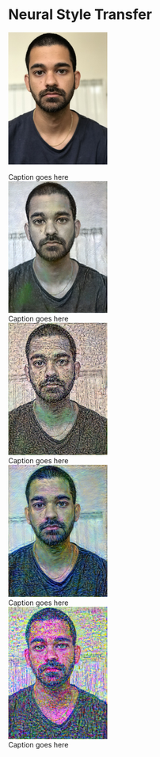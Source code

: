 # Neural Style Transfer

<p float="left">
  <img src="images/original.jpg" width="200" />
  <figcaption>Caption goes here</figcaption>
  <img src="images/style1.png" width="200" /> 
  <figcaption>Caption goes here</figcaption>
  <img src="images/style2.png" width="200" />
  <figcaption>Caption goes here</figcaption>
  <img src="images/style3.png" width="200" /> 
  <figcaption>Caption goes here</figcaption>
  <img src="images/style4.png" width="200" />
  <figcaption>Caption goes here</figcaption>
</p>
